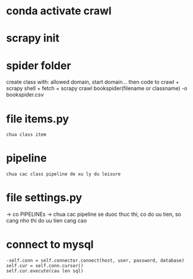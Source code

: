 # conda activate crawl

# scrapy init 

# spider folder 
create class with: allowed domain, start domain...
then code to crawl 
    + scrapy shell
    + fetch
    + scrapy crawl bookspider(filename or classname) -o bookspider.csv

# file items.py 
    chua class item
# pipeline 
    chua cac class pipeline de xu ly du leisure
# file settings.py 
-> co PIPELINEs 
-> chua cac pipeline se duoc thuc thi, co do uu tien, so cang nho thi do uu tien cang cao 

# connect to mysql
    -self.conn = self.connector.connect(host, user, password, database)
    self.cur = self.conn.cursor()
    self.cur.execute(cau len sql)


